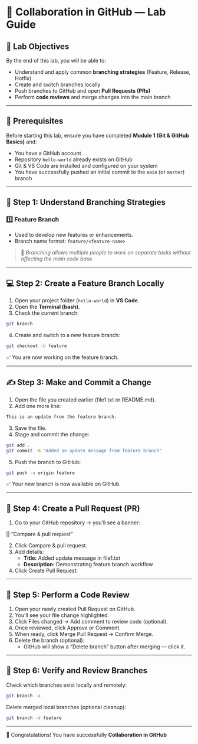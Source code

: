 # 🤝 Collaboration in GitHub — Lab Guide  

## 🎯 **Lab Objectives**
By the end of this lab, you will be able to:
- Understand and apply common **branching strategies** (Feature, Release, Hotfix)
- Create and switch branches locally
- Push branches to GitHub and open **Pull Requests (PRs)**
- Perform **code reviews** and merge changes into the main branch

---

## 🧩 **Prerequisites**
Before starting this lab, ensure you have completed **Module 1 (Git & GitHub Basics)** and:
- You have a GitHub account
- Repository `hello-world` already exists on GitHub
- Git & VS Code are installed and configured on your system
- You have successfully pushed an initial commit to the `main` (or `master`) branch

---

## 🌿 **Step 1: Understand Branching Strategies**

### 1️⃣ Feature Branch
- Used to develop new features or enhancements.
- Branch name format: `feature/<feature-name>`

> 🧠 *Branching allows multiple people to work on separate tasks without affecting the main code base.*

---

## 💻 **Step 2: Create a Feature Branch Locally**

1. Open your project folder (`hello-world`) in **VS Code**.
2. Open the **Terminal (bash)**.
3. Check the current branch:
```bash
git branch
```
4. Create and switch to a new feature branch:
```bash
git checkout -b feature
```
✅ You are now working on the feature branch.

---

## ✍️ Step 3: Make and Commit a Change

1. Open the file you created earlier (file1.txt or README.md).
2. Add one more line:
```bash
This is an update from the feature branch.
```
3. Save the file.
4. Stage and commit the change:
```bash
git add .
git commit -m "Added an update message from feature branch"
```

5. Push the branch to GitHub:
```bash
git push -u origin feature
```

✅ Your new branch is now available on GitHub.

---

## 🧾 Step 4: Create a Pull Request (PR)

1. Go to your GitHub repository → you’ll see a banner:

  || “Compare & pull request”

2. Click Compare & pull request.
3. Add details:
   * **Title:** Added update message in file1.txt
   * **Description:** Demonstrating feature branch workflow
4. Click Create Pull Request.

---

## 👀 Step 5: Perform a Code Review

1. Open your newly created Pull Request on GitHub.
2. You’ll see your file change highlighted.
3. Click Files changed → Add comment to review code (optional).
4. Once reviewed, click Approve or Comment.
5. When ready, click Merge Pull Request → Confirm Merge.
6. Delete the branch (optional):
   * GitHub will show a “Delete branch” button after merging — click it.
---

## 🧰 Step 6: Verify and Review Branches

Check which branches exist locally and remotely:
```bash
git branch -a
```

Delete merged local branches (optional cleanup):
```bash
git branch -d feature
```
---

🎉 Congratulations!
You have successfully **Collaboration in GitHub**

